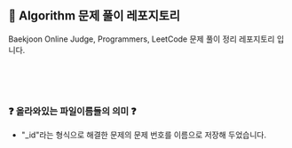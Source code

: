 ## 💯 Algorithm 문제 풀이 레포지토리

Baekjoon Online Judge, Programmers, LeetCode 문제 풀이 정리 레포지토리 입니다.
     
 
</br>
</br>
</br>

### ❓ 올라와있는 파일이름들의 의미 ❓
  
- "_id"라는 형식으로 해결한 문제의 문제 번호를 이름으로 저장해 두었습니다.
